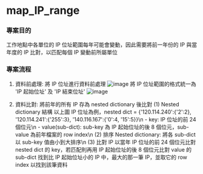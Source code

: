 ﻿# map_IP_range

### 專案目的
工作地點中各單位的 IP 位址範圍每年可能會變動，因此需要將前一年份的 IP 與當年度的 IP 比對，以匹配每個 IP 變動前所屬單位

### 專案流程
1. 資料前處理: 將 IP 位址進行資料前處理
   ![image](https://github.com/Clairechn/map_IP_range/assets/43264051/77007c00-fa80-46c8-b84a-e7ba788ca909)
   將 IP 位址範圍的格式統一為 'IP 起始位址' 及 'IP 結束位址'
   ![image](https://github.com/Clairechn/map_IP_range/assets/43264051/f22f176a-33e4-4dfc-bec1-2cae35adf046)
  
2. 資料比對: 將前年的所有 IP 存為 nested dictionary 後比對
   (1) Nested dictionary 結構
       以上圖 IP 位址為例，nested dict = {'120.114.240':{'2':2}, '120.114.241':{'255':3}, '140.116.167':{'0':4, '15':5}}\n
       - key: IP 位址的前 24 個位元\n
       - value(sub-dict): sub-key 為 IP 起始位址的後 8 個位元，sub-value 為前年檔案的 row index\n
   (2) 排序 Nested dictionary: 將各 sub-dict 以 sub-key 值由小到大排序\n
   (3) 比對 IP
       以當年 IP 位址的前 24 個位元比對 nested dict 的 key，若匹配則再用 IP 起始位址的後 8 個位元比對 value 的 sub-dict
       找到比 IP 起始位址小的 IP 中，最大的那一筆 IP，並取它的 row index 以找到該筆資料
